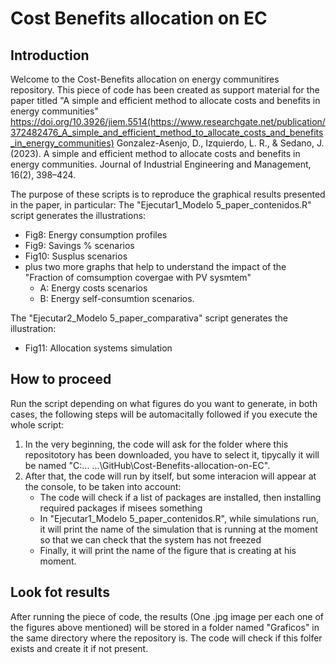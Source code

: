 # Cost Benefits allocation on EC

## Introduction
Welcome to the Cost-Benefits allocation on energy communitires repository.
This piece of code has been created as support material for the paper titled "A simple and efficient method to allocate costs and benefits in energy communities"
https://doi.org/10.3926/jiem.5514(https://www.researchgate.net/publication/372482476_A_simple_and_efficient_method_to_allocate_costs_and_benefits_in_energy_communities)
Gonzalez-Asenjo, D., Izquierdo, L. R., & Sedano, J. (2023). A simple and efficient method to allocate costs and benefits in energy communities. Journal of Industrial Engineering and Management, 16(2), 398–424. 

The purpose of these scripts is to reproduce the graphical results presented in the paper, in particular:
The "Ejecutar1_Modelo 5_paper_contenidos.R" script generates the illustrations:
- Fig8: Energy consumption profiles
- Fig9: Savings % scenarios
- Fig10: Susplus scenarios
- plus two more graphs that help to understand the impact of the "Fraction of comsumption covergae with PV sysmtem"
  - A: Energy costs scenarios
  - B: Energy self-consumtion scenarios.

The "Ejecutar2_Modelo 5_paper_comparativa" script generates the illustration:
- Fig11: Allocation systems simulation


## How to proceed
Run the script depending on what figures do you want to generate, in both cases, the following steps will be automacitally followed if you execute the whole script:

1. In the very beginning, the code will ask for the folder where this repositotory has been downloaded, you have to select it, tipycally it will be named "C:\... ...\GitHub\Cost-Benefits-allocation-on-EC".
2. After that, the code will run by itself, but some interacion will appear at the console, to be taken into account:
   - The code will check if a list of packages are installed, then installing required packages if misees something
   - In "Ejecutar1_Modelo 5_paper_contenidos.R", while simulations run, it will print the name of the simulation that is running at the moment so that we can check that the system has not freezed
   - Finally, it will print the name of the figure that is creating at his moment.
  
## Look fot results
After running the piece of code, the results (One .jpg image per each one of the figures above mentioned) will be stored in a folder named "Graficos" in the same directory where the repository is. The code will check if this folfer exists and create it if not present.



 
